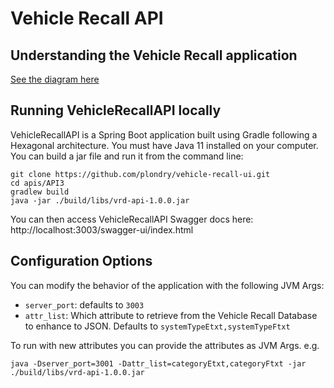 # Vehicle Recall API 

## Understanding the Vehicle Recall application
<a href="https://lucid.app/lucidchart/1856a50d-f929-43c7-88c8-66318d715f91/edit?invitationId=inv_d3500b8e-8cd0-4a9e-b6d7-c343010407c0">See the diagram here</a>

## Running VehicleRecallAPI locally
VehicleRecallAPI is a Spring Boot application built using Gradle following a Hexagonal architecture. You must have Java 11 installed on your 
computer.  You can build a jar file and run it from the command line:

```
git clone https://github.com/plondry/vehicle-recall-ui.git
cd apis/API3
gradlew build
java -jar ./build/libs/vrd-api-1.0.0.jar
```
You can then access VehicleRecallAPI Swagger docs here: http://localhost:3003/swagger-ui/index.html

## Configuration Options
You can modify the behavior of the application with the following JVM Args:
* `server_port`: defaults to `3003`
* `attr_list`: Which attribute to retrieve from the Vehicle Recall Database to enhance to JSON.  Defaults to `systemTypeEtxt,systemTypeFtxt`

To run with new attributes you can provide the attributes as JVM Args.  e.g. 
```
java -Dserver_port=3001 -Dattr_list=categoryEtxt,categoryFtxt -jar ./build/libs/vrd-api-1.0.0.jar
```
